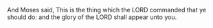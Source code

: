 And Moses said, This is the thing which the LORD commanded that ye should do: and the glory of the LORD shall appear unto you.
